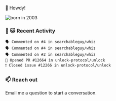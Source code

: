 👋 Howdy!

![born in 2003](https://img.shields.io/badge/last%20major%20release-2003-success)

### 🧶 🐱 Recent Activity

```
🗣 Commented on #4 in searchableguy/whiz
🗣 Commented on #4 in searchableguy/whiz
🗣 Commented on #2 in searchableguy/whiz
💪 Opened PR #12664 in unlock-protocol/unlock
❗️ Closed issue #12266 in unlock-protocol/unlock
```

### 📫 Reach out

Email me a question to start a conversation.

